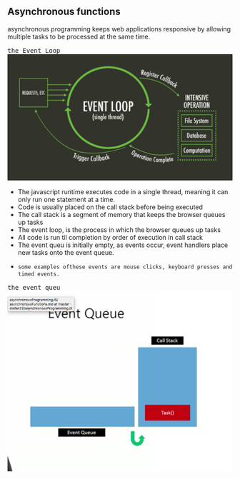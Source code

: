 ## Asynchronous functions

asynchronous programming keeps web applications responsive by allowing multiple tasks to be processed at the same time.

<kbd>the Event Loop</kbd>
![](eventloop.png)

- The javascript runtime executes code in a single thread, meaning it can only run one statement at a time.
- Code is usually placed on the call stack before being executed
- The call stack is a segment of memory that keeps the browser queues up tasks
- The event loop, is the process in which the browser queues up tasks
- All code is run til completion by order of execution in call stack
- The event queu is initially empty, as events occur, event handlers place new tasks onto the event queue.
-     some examples ofthese events are mouse clicks, keyboard presses and timed events.

<kbd>the event queu</kbd>             
![](eventq.png)



